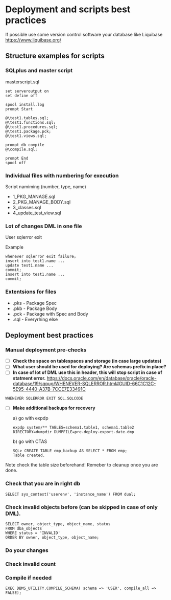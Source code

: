 # Deployment and scripts best practices

If possible use some version control software your database like Liquibase
https://www.liquibase.org/


## Structure examples for scripts

### SQLplus and master script

masterscript.sql
```
set serveroutput on
set define off

spool install.log
prompt Start

@\test1.tables.sql;
@\test1.functions.sql;
@\test1.procedures.sql;
@\test1.package.pck;
@\test1.views.sql;

prompt db compile
@\compile.sql;

prompt End
spool off
```


### Individual files with numbering for execution

Script namiming (number, type, name)

- 1_PKG_MANAGE.sql
- 2_PKG_MANAGE_BODY.sql
- 3_classes.sql
- 4_update_test_view.sql


### Lot of changes DML in one file 
User sqlerror exit

Example
```
whenever sqlerror exit failure;
insert into test1.name ...
update test1.name ...
commit;
insert into test1.name ...
commit;
```

### Extentsions for files

- .pks - Package Spec
- .pkb - Package Body
- .pck - Package with Spec and Body
- .sql - Everyrhing else




## Deployment best practices

### Manual deployment pre-checks

- [ ] **Check the space on tablespaces and storage (in case large updates)** 
- [ ] **What user should be used for deploying? Are schemas prefix in place?** 
- [ ] **In case of lot of DML use this in header, this will stop script in case of statment error.** 
https://docs.oracle.com/en/database/oracle/oracle-database/19/sqpug/WHENEVER-SQLERROR.html#GUID-66C1C12C-5E95-4440-A37B-7CCE7E33491C
```
WHENEVER SQLERROR EXIT SQL.SQLCODE
```
- [ ] **Make additional backups for recovery** 

    a) go with expdp 
    ```
    expdp system/** TABLES=schema1.table1, schema1.table2 DIRECTORY=dumpdir DUMPFILE=pre-deploy-export-date.dmp
    ```

    b) go with CTAS
    ```
    SQL> CREATE TABLE emp_backup AS SELECT * FROM emp;
    Table created.
    ```

Note check the table size beforehand!
Remeber to cleanup once you are done.


### Check that you are in right db
```
SELECT sys_context('userenv', 'instance_name') FROM dual;
```


### Check invalid objects before (can be skipped in case of only DML).

```
SELECT owner, object_type, object_name, status
FROM dba_objects
WHERE status = 'INVALID'
ORDER BY owner, object_type, object_name;
```

### Do your changes 


### Check invalid count

### Compile if needed
```
EXEC DBMS_UTILITY.COMPILE_SCHEMA( schema => 'USER', compile_all => FALSE);
```